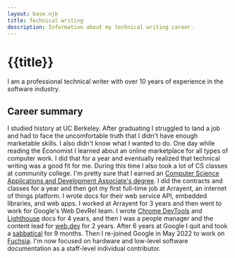 ```yaml
---
layout: base.njk
title: Technical writing
description: Information about my technical writing career.
---
```


# {{title}}

I am a professional technical writer with over 10 years of experience
in the software industry.

## Career summary

[degree]: http://catalog.collegeofsanmateo.edu/current/programs/computer-science-applications-and-development-as.php

I studied history at UC Berkeley. After graduating I struggled to land
a job and had to face the uncomfortable truth that I didn't have enough
marketable skills. I also didn't know what I wanted to do. One day while
reading the Economist I learned about an online marketplace for all types of
computer work. I did that for a year and eventually realized that technical
writing was a good fit for me. During this time I also took a lot of CS
classes at community college. I'm pretty sure that I earned an
[Computer Science Applications and Development Associate's degree][degree].
I did the contracts and classes for a year and then got my first
full-time job at Arrayent, an internet of things platform. I wrote docs for
their web service API, embedded libraries, and web apps. I worked at Arrayent
for 3 years and then went to work for Google's Web DevRel team. I wrote
[Chrome DevTools](https://developer.chrome.com/docs/devtools) and
[Lighthouse](https://developer.chrome.com/docs/lighthouse/overview)
docs for 4 years, and then I was a people manager and the content lead 
for [web.dev](https://web.dev) for 2 years. After 6 years at Google I quit
and took a [sabbatical](/essays/sabbatical) for 9 months. Then I re-joined
Google in May 2022 to work on [Fuchsia](https://fuchsia.dev). I'm now focused
on hardware and low-level software documentation as a staff-level individual
contributor.
